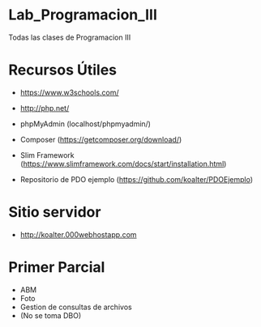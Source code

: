 # Lab_Programacion_III
Todas las clases de Programacion III


# Recursos Útiles
* https://www.w3schools.com/

* http://php.net/

* phpMyAdmin (localhost/phpmyadmin/)

* Composer (https://getcomposer.org/download/)

* Slim Framework (https://www.slimframework.com/docs/start/installation.html)

* Repositorio de PDO ejemplo (https://github.com/koalter/PDOEjemplo)

# Sitio servidor
* http://koalter.000webhostapp.com

# Primer Parcial
* ABM
* Foto
* Gestion de consultas de archivos
* (No se toma DBO)
